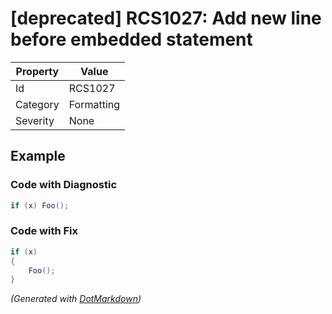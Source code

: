 # \[deprecated\] RCS1027: Add new line before embedded statement

| Property | Value      |
| -------- | ---------- |
| Id       | RCS1027    |
| Category | Formatting |
| Severity | None       |

## Example

### Code with Diagnostic

```csharp
if (x) Foo();
```

### Code with Fix

```csharp
if (x)
{
    Foo();
}
```


*\(Generated with [DotMarkdown](http://github.com/JosefPihrt/DotMarkdown)\)*